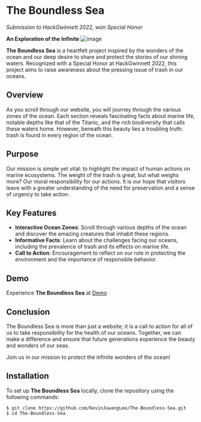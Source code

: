# The Boundless Sea
_Submission to HackGwinnett 2022, won Special Honor_

**An Exploration of the Infinite**
![image](https://github.com/user-attachments/assets/98dfa951-d155-4061-b0da-aacddb994cc4)


**The Boundless Sea** is a heartfelt project inspired by the wonders of the ocean and our deep desire to share and protect the stories of our shining waters. Recognized with a Special Honor at HackGwinnett 2022, this project aims to raise awareness about the pressing issue of trash in our oceans.

## Overview

As you scroll through our website, you will journey through the various zones of the ocean. Each section reveals fascinating facts about marine life, notable depths like that of the Titanic, and the rich biodiversity that calls these waters home. However, beneath this beauty lies a troubling truth: trash is found in every region of the ocean.

## Purpose

Our mission is simple yet vital: to highlight the impact of human actions on marine ecosystems. The weight of the trash is great, but what weighs more? Our moral responsibility for our actions. It is our hope that visitors leave with a greater understanding of the need for preservation and a sense of urgency to take action.

## Key Features

- **Interactive Ocean Zones**: Scroll through various depths of the ocean and discover the amazing creatures that inhabit these regions.
- **Informative Facts**: Learn about the challenges facing our oceans, including the prevalence of trash and its effects on marine life.
- **Call to Action**: Encouragement to reflect on our role in protecting the environment and the importance of responsible behavior.

## Demo
Experience **The Boundless Sea** at [Demo](https://the-boundless-sea.glitch.me/)

## Conclusion

The Boundless Sea is more than just a website; it is a call to action for all of us to take responsibility for the health of our oceans. Together, we can make a difference and ensure that future generations experience the beauty and wonders of our seas.

Join us in our mission to protect the infinite wonders of the ocean!

## Installation

To set up **The Boundless Sea** locally, clone the repository using the following commands:
```
$ git clone https://github.com/KevinJuwangLee/The-Boundless-Sea.git
$ cd The-Boundless-Sea
```
